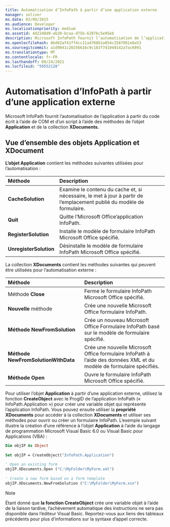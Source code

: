 ```yaml
---
title: Automatisation d’InfoPath à partir d’une application externe
manager: soliver
ms.date: 03/09/2015
ms.audience: Developer
ms.localizationpriority: medium
ms.assetid: 4d2248d9-ab20-bcaa-d75b-62876c5e95eb
description: Microsoft InfoPath fournit l’automatisation de l’application à partir du code écrit à l’aide de COM et d’un script à l’aide des méthodes de l’objet Application et de la collection XDocuments.
ms.openlocfilehash: 8bd62af41ff4cc11a4768b1a054c2587081e6a53
ms.sourcegitcommit: a1d9041c20256616c9c183f7d1049142a7ac6991
ms.translationtype: MT
ms.contentlocale: fr-FR
ms.lasthandoff: 09/24/2021
ms.locfileid: "59552128"
---
```

# <a name="automating-infopath-from-an-external-application"></a>Automatisation d’InfoPath à partir d’une application externe

Microsoft InfoPath fournit l’automatisation de l’application à partir du code écrit à l’aide de COM et d’un script à l’aide des méthodes de l’objet **Application** et de la collection **XDocuments.** 
  
## <a name="overview-of-the-application-and-xdocument-objects"></a>Vue d’ensemble des objets Application et XDocument

**L’objet Application** contient les méthodes suivantes utilisées pour l’automatisation : 
  
|**Méthode**|**Description**|
|:-----|:-----|
|**CacheSolution** <br/> |Examine le contenu du cache et, si nécessaire, le met à jour à partir de l’emplacement publié du modèle de formulaire.  <br/> |
|**Quit** <br/> |Quitte l’Microsoft Office’application InfoPath.  <br/> |
|**RegisterSolution** <br/> |Installe le modèle de formulaire InfoPath Microsoft Office spécifié.  <br/> |
|**UnregisterSolution** <br/> |Désinstalle le modèle de formulaire InfoPath Microsoft Office spécifié.  <br/> |
   
La collection **XDocuments** contient les méthodes suivantes qui peuvent être utilisées pour l’automatisation externe : 
  
|**Méthode**|**Description**|
|:-----|:-----|
|Méthode **Close**  <br/> |Ferme le formulaire InfoPath Microsoft Office spécifié.  <br/> |
|**Nouvelle** méthode  <br/> |Crée une nouvelle Microsoft Office formulaire InfoPath.  <br/> |
|**Méthode NewFromSolution**  <br/> |Crée un nouveau Microsoft Office Formulaire InfoPath basé sur le modèle de formulaire spécifié.  <br/> |
|**Méthode NewFromSolutionWithData**  <br/> |Crée une nouvelle Microsoft Office formulaire InfoPath à l’aide des données XML et du modèle de formulaire spécifiés.  <br/> |
|**Méthode Open**  <br/> |Ouvre le formulaire InfoPath Microsoft Office spécifié.  <br/> |
   
Pour utiliser l’objet **Application** à partir d’une application externe, utilisez la fonction **CreateObject** avec le ProgID de l’application InfoPath (« InfoPath.Application ») pour créer une variable objet qui représente l’application InfoPath. Vous pouvez ensuite utiliser la **propriété XDocuments** pour accéder à la collection **XDocuments** et utiliser ses méthodes pour ouvrir ou créer un formulaire InfoPath. L’exemple suivant illustre la création d’une référence à l’objet **Application** à l’aide du langage de programmation Microsoft Visual Basic 6.0 ou Visual Basic pour Applications (VBA) : 
  
```vb
Dim objIP As Object 
 
Set objIP = CreateObject("InfoPath.Application") 
 
' Open an existing form 
objIP.XDocuments.Open ("C:\MyFolder\MyForm.xml") 
 
' Create a new form based on a form template 
objIP.XDocuments.NewFromSolution ("C:\MyFolder\MyForm.xsn") 

```

> [!NOTE]
> Étant donné que **la fonction CreateObject** crée une variable objet à l’aide de la liaison tardive, l’achèvement automatique des instructions ne sera pas disponible dans l’éditeur Visual Basic. Reportez-vous aux liens des tableaux précédents pour plus d’informations sur la syntaxe d’appel correcte. 
  

